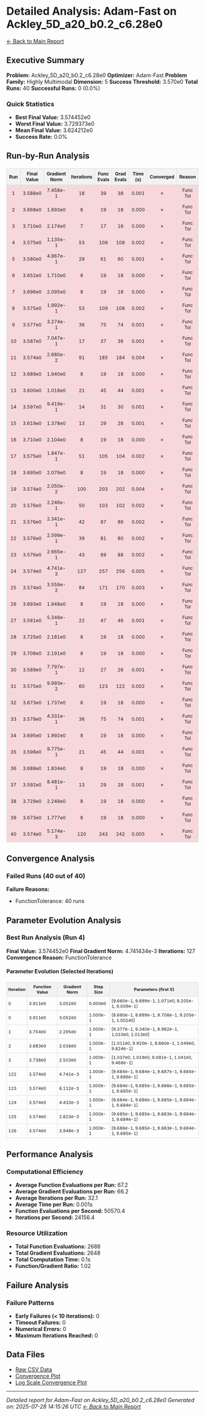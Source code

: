 # Detailed Analysis: Adam-Fast on Ackley_5D_a20_b0.2_c6.28e0
[← Back to Main Report](benchmark_report.md)
## Executive Summary
**Problem:** Ackley_5D_a20_b0.2_c6.28e0
**Optimizer:** Adam-Fast
**Problem Family:** Highly Multimodal
**Dimension:** 5
**Success Threshold:** 3.570e0
**Total Runs:** 40
**Successful Runs:** 0 (0.0%)

### Quick Statistics
* **Best Final Value:** 3.574452e0
* **Worst Final Value:** 3.729373e0
* **Mean Final Value:** 3.624212e0
* **Success Rate:** 0.0%


## Run-by-Run Analysis
<table style="border-collapse: collapse; width: 100%; margin: 20px 0; font-size: 12px;">
<tr style="background-color: #f2f2f2;">
<th style="border: 1px solid #ddd; padding: 6px; text-align: center;">Run</th>
<th style="border: 1px solid #ddd; padding: 6px; text-align: center;">Final Value</th>
<th style="border: 1px solid #ddd; padding: 6px; text-align: center;">Gradient Norm</th>
<th style="border: 1px solid #ddd; padding: 6px; text-align: center;">Iterations</th>
<th style="border: 1px solid #ddd; padding: 6px; text-align: center;">Func Evals</th>
<th style="border: 1px solid #ddd; padding: 6px; text-align: center;">Grad Evals</th>
<th style="border: 1px solid #ddd; padding: 6px; text-align: center;">Time (s)</th>
<th style="border: 1px solid #ddd; padding: 6px; text-align: center;">Converged</th>
<th style="border: 1px solid #ddd; padding: 6px; text-align: center;">Reason</th>
</tr>
<tr style="background-color: #f8d7da;">
<td style="border: 1px solid #ddd; padding: 6px; text-align: center;">1</td>
<td style="border: 1px solid #ddd; padding: 6px; text-align: center;">3.588e0</td>
<td style="border: 1px solid #ddd; padding: 6px; text-align: center;">7.458e-1</td>
<td style="border: 1px solid #ddd; padding: 6px; text-align: center;">18</td>
<td style="border: 1px solid #ddd; padding: 6px; text-align: center;">39</td>
<td style="border: 1px solid #ddd; padding: 6px; text-align: center;">38</td>
<td style="border: 1px solid #ddd; padding: 6px; text-align: center;">0.001</td>
<td style="border: 1px solid #ddd; padding: 6px; text-align: center;">✗</td>
<td style="border: 1px solid #ddd; padding: 6px; text-align: center;">Func Tol</td>
</tr>
<tr style="background-color: #f8d7da;">
<td style="border: 1px solid #ddd; padding: 6px; text-align: center;">2</td>
<td style="border: 1px solid #ddd; padding: 6px; text-align: center;">3.668e0</td>
<td style="border: 1px solid #ddd; padding: 6px; text-align: center;">1.693e0</td>
<td style="border: 1px solid #ddd; padding: 6px; text-align: center;">8</td>
<td style="border: 1px solid #ddd; padding: 6px; text-align: center;">19</td>
<td style="border: 1px solid #ddd; padding: 6px; text-align: center;">18</td>
<td style="border: 1px solid #ddd; padding: 6px; text-align: center;">0.000</td>
<td style="border: 1px solid #ddd; padding: 6px; text-align: center;">✗</td>
<td style="border: 1px solid #ddd; padding: 6px; text-align: center;">Func Tol</td>
</tr>
<tr style="background-color: #f8d7da;">
<td style="border: 1px solid #ddd; padding: 6px; text-align: center;">3</td>
<td style="border: 1px solid #ddd; padding: 6px; text-align: center;">3.710e0</td>
<td style="border: 1px solid #ddd; padding: 6px; text-align: center;">2.174e0</td>
<td style="border: 1px solid #ddd; padding: 6px; text-align: center;">7</td>
<td style="border: 1px solid #ddd; padding: 6px; text-align: center;">17</td>
<td style="border: 1px solid #ddd; padding: 6px; text-align: center;">16</td>
<td style="border: 1px solid #ddd; padding: 6px; text-align: center;">0.000</td>
<td style="border: 1px solid #ddd; padding: 6px; text-align: center;">✗</td>
<td style="border: 1px solid #ddd; padding: 6px; text-align: center;">Func Tol</td>
</tr>
<tr style="background-color: #f8d7da;">
<td style="border: 1px solid #ddd; padding: 6px; text-align: center;">4</td>
<td style="border: 1px solid #ddd; padding: 6px; text-align: center;">3.575e0</td>
<td style="border: 1px solid #ddd; padding: 6px; text-align: center;">1.135e-1</td>
<td style="border: 1px solid #ddd; padding: 6px; text-align: center;">53</td>
<td style="border: 1px solid #ddd; padding: 6px; text-align: center;">109</td>
<td style="border: 1px solid #ddd; padding: 6px; text-align: center;">108</td>
<td style="border: 1px solid #ddd; padding: 6px; text-align: center;">0.002</td>
<td style="border: 1px solid #ddd; padding: 6px; text-align: center;">✗</td>
<td style="border: 1px solid #ddd; padding: 6px; text-align: center;">Func Tol</td>
</tr>
<tr style="background-color: #f8d7da;">
<td style="border: 1px solid #ddd; padding: 6px; text-align: center;">5</td>
<td style="border: 1px solid #ddd; padding: 6px; text-align: center;">3.580e0</td>
<td style="border: 1px solid #ddd; padding: 6px; text-align: center;">4.967e-1</td>
<td style="border: 1px solid #ddd; padding: 6px; text-align: center;">29</td>
<td style="border: 1px solid #ddd; padding: 6px; text-align: center;">61</td>
<td style="border: 1px solid #ddd; padding: 6px; text-align: center;">60</td>
<td style="border: 1px solid #ddd; padding: 6px; text-align: center;">0.001</td>
<td style="border: 1px solid #ddd; padding: 6px; text-align: center;">✗</td>
<td style="border: 1px solid #ddd; padding: 6px; text-align: center;">Func Tol</td>
</tr>
<tr style="background-color: #f8d7da;">
<td style="border: 1px solid #ddd; padding: 6px; text-align: center;">6</td>
<td style="border: 1px solid #ddd; padding: 6px; text-align: center;">3.652e0</td>
<td style="border: 1px solid #ddd; padding: 6px; text-align: center;">1.710e0</td>
<td style="border: 1px solid #ddd; padding: 6px; text-align: center;">8</td>
<td style="border: 1px solid #ddd; padding: 6px; text-align: center;">19</td>
<td style="border: 1px solid #ddd; padding: 6px; text-align: center;">18</td>
<td style="border: 1px solid #ddd; padding: 6px; text-align: center;">0.000</td>
<td style="border: 1px solid #ddd; padding: 6px; text-align: center;">✗</td>
<td style="border: 1px solid #ddd; padding: 6px; text-align: center;">Func Tol</td>
</tr>
<tr style="background-color: #f8d7da;">
<td style="border: 1px solid #ddd; padding: 6px; text-align: center;">7</td>
<td style="border: 1px solid #ddd; padding: 6px; text-align: center;">3.696e0</td>
<td style="border: 1px solid #ddd; padding: 6px; text-align: center;">2.095e0</td>
<td style="border: 1px solid #ddd; padding: 6px; text-align: center;">8</td>
<td style="border: 1px solid #ddd; padding: 6px; text-align: center;">19</td>
<td style="border: 1px solid #ddd; padding: 6px; text-align: center;">18</td>
<td style="border: 1px solid #ddd; padding: 6px; text-align: center;">0.000</td>
<td style="border: 1px solid #ddd; padding: 6px; text-align: center;">✗</td>
<td style="border: 1px solid #ddd; padding: 6px; text-align: center;">Func Tol</td>
</tr>
<tr style="background-color: #f8d7da;">
<td style="border: 1px solid #ddd; padding: 6px; text-align: center;">8</td>
<td style="border: 1px solid #ddd; padding: 6px; text-align: center;">3.575e0</td>
<td style="border: 1px solid #ddd; padding: 6px; text-align: center;">1.992e-1</td>
<td style="border: 1px solid #ddd; padding: 6px; text-align: center;">53</td>
<td style="border: 1px solid #ddd; padding: 6px; text-align: center;">109</td>
<td style="border: 1px solid #ddd; padding: 6px; text-align: center;">108</td>
<td style="border: 1px solid #ddd; padding: 6px; text-align: center;">0.002</td>
<td style="border: 1px solid #ddd; padding: 6px; text-align: center;">✗</td>
<td style="border: 1px solid #ddd; padding: 6px; text-align: center;">Func Tol</td>
</tr>
<tr style="background-color: #f8d7da;">
<td style="border: 1px solid #ddd; padding: 6px; text-align: center;">9</td>
<td style="border: 1px solid #ddd; padding: 6px; text-align: center;">3.577e0</td>
<td style="border: 1px solid #ddd; padding: 6px; text-align: center;">3.274e-1</td>
<td style="border: 1px solid #ddd; padding: 6px; text-align: center;">36</td>
<td style="border: 1px solid #ddd; padding: 6px; text-align: center;">75</td>
<td style="border: 1px solid #ddd; padding: 6px; text-align: center;">74</td>
<td style="border: 1px solid #ddd; padding: 6px; text-align: center;">0.001</td>
<td style="border: 1px solid #ddd; padding: 6px; text-align: center;">✗</td>
<td style="border: 1px solid #ddd; padding: 6px; text-align: center;">Func Tol</td>
</tr>
<tr style="background-color: #f8d7da;">
<td style="border: 1px solid #ddd; padding: 6px; text-align: center;">10</td>
<td style="border: 1px solid #ddd; padding: 6px; text-align: center;">3.587e0</td>
<td style="border: 1px solid #ddd; padding: 6px; text-align: center;">7.047e-1</td>
<td style="border: 1px solid #ddd; padding: 6px; text-align: center;">17</td>
<td style="border: 1px solid #ddd; padding: 6px; text-align: center;">37</td>
<td style="border: 1px solid #ddd; padding: 6px; text-align: center;">36</td>
<td style="border: 1px solid #ddd; padding: 6px; text-align: center;">0.001</td>
<td style="border: 1px solid #ddd; padding: 6px; text-align: center;">✗</td>
<td style="border: 1px solid #ddd; padding: 6px; text-align: center;">Func Tol</td>
</tr>
<tr style="background-color: #f8d7da;">
<td style="border: 1px solid #ddd; padding: 6px; text-align: center;">11</td>
<td style="border: 1px solid #ddd; padding: 6px; text-align: center;">3.574e0</td>
<td style="border: 1px solid #ddd; padding: 6px; text-align: center;">2.680e-2</td>
<td style="border: 1px solid #ddd; padding: 6px; text-align: center;">91</td>
<td style="border: 1px solid #ddd; padding: 6px; text-align: center;">185</td>
<td style="border: 1px solid #ddd; padding: 6px; text-align: center;">184</td>
<td style="border: 1px solid #ddd; padding: 6px; text-align: center;">0.004</td>
<td style="border: 1px solid #ddd; padding: 6px; text-align: center;">✗</td>
<td style="border: 1px solid #ddd; padding: 6px; text-align: center;">Func Tol</td>
</tr>
<tr style="background-color: #f8d7da;">
<td style="border: 1px solid #ddd; padding: 6px; text-align: center;">12</td>
<td style="border: 1px solid #ddd; padding: 6px; text-align: center;">3.689e0</td>
<td style="border: 1px solid #ddd; padding: 6px; text-align: center;">1.940e0</td>
<td style="border: 1px solid #ddd; padding: 6px; text-align: center;">8</td>
<td style="border: 1px solid #ddd; padding: 6px; text-align: center;">19</td>
<td style="border: 1px solid #ddd; padding: 6px; text-align: center;">18</td>
<td style="border: 1px solid #ddd; padding: 6px; text-align: center;">0.000</td>
<td style="border: 1px solid #ddd; padding: 6px; text-align: center;">✗</td>
<td style="border: 1px solid #ddd; padding: 6px; text-align: center;">Func Tol</td>
</tr>
<tr style="background-color: #f8d7da;">
<td style="border: 1px solid #ddd; padding: 6px; text-align: center;">13</td>
<td style="border: 1px solid #ddd; padding: 6px; text-align: center;">3.600e0</td>
<td style="border: 1px solid #ddd; padding: 6px; text-align: center;">1.018e0</td>
<td style="border: 1px solid #ddd; padding: 6px; text-align: center;">21</td>
<td style="border: 1px solid #ddd; padding: 6px; text-align: center;">45</td>
<td style="border: 1px solid #ddd; padding: 6px; text-align: center;">44</td>
<td style="border: 1px solid #ddd; padding: 6px; text-align: center;">0.001</td>
<td style="border: 1px solid #ddd; padding: 6px; text-align: center;">✗</td>
<td style="border: 1px solid #ddd; padding: 6px; text-align: center;">Func Tol</td>
</tr>
<tr style="background-color: #f8d7da;">
<td style="border: 1px solid #ddd; padding: 6px; text-align: center;">14</td>
<td style="border: 1px solid #ddd; padding: 6px; text-align: center;">3.597e0</td>
<td style="border: 1px solid #ddd; padding: 6px; text-align: center;">9.419e-1</td>
<td style="border: 1px solid #ddd; padding: 6px; text-align: center;">14</td>
<td style="border: 1px solid #ddd; padding: 6px; text-align: center;">31</td>
<td style="border: 1px solid #ddd; padding: 6px; text-align: center;">30</td>
<td style="border: 1px solid #ddd; padding: 6px; text-align: center;">0.001</td>
<td style="border: 1px solid #ddd; padding: 6px; text-align: center;">✗</td>
<td style="border: 1px solid #ddd; padding: 6px; text-align: center;">Func Tol</td>
</tr>
<tr style="background-color: #f8d7da;">
<td style="border: 1px solid #ddd; padding: 6px; text-align: center;">15</td>
<td style="border: 1px solid #ddd; padding: 6px; text-align: center;">3.619e0</td>
<td style="border: 1px solid #ddd; padding: 6px; text-align: center;">1.378e0</td>
<td style="border: 1px solid #ddd; padding: 6px; text-align: center;">13</td>
<td style="border: 1px solid #ddd; padding: 6px; text-align: center;">29</td>
<td style="border: 1px solid #ddd; padding: 6px; text-align: center;">28</td>
<td style="border: 1px solid #ddd; padding: 6px; text-align: center;">0.001</td>
<td style="border: 1px solid #ddd; padding: 6px; text-align: center;">✗</td>
<td style="border: 1px solid #ddd; padding: 6px; text-align: center;">Func Tol</td>
</tr>
<tr style="background-color: #f8d7da;">
<td style="border: 1px solid #ddd; padding: 6px; text-align: center;">16</td>
<td style="border: 1px solid #ddd; padding: 6px; text-align: center;">3.710e0</td>
<td style="border: 1px solid #ddd; padding: 6px; text-align: center;">2.104e0</td>
<td style="border: 1px solid #ddd; padding: 6px; text-align: center;">8</td>
<td style="border: 1px solid #ddd; padding: 6px; text-align: center;">19</td>
<td style="border: 1px solid #ddd; padding: 6px; text-align: center;">18</td>
<td style="border: 1px solid #ddd; padding: 6px; text-align: center;">0.000</td>
<td style="border: 1px solid #ddd; padding: 6px; text-align: center;">✗</td>
<td style="border: 1px solid #ddd; padding: 6px; text-align: center;">Func Tol</td>
</tr>
<tr style="background-color: #f8d7da;">
<td style="border: 1px solid #ddd; padding: 6px; text-align: center;">17</td>
<td style="border: 1px solid #ddd; padding: 6px; text-align: center;">3.575e0</td>
<td style="border: 1px solid #ddd; padding: 6px; text-align: center;">1.847e-1</td>
<td style="border: 1px solid #ddd; padding: 6px; text-align: center;">51</td>
<td style="border: 1px solid #ddd; padding: 6px; text-align: center;">105</td>
<td style="border: 1px solid #ddd; padding: 6px; text-align: center;">104</td>
<td style="border: 1px solid #ddd; padding: 6px; text-align: center;">0.002</td>
<td style="border: 1px solid #ddd; padding: 6px; text-align: center;">✗</td>
<td style="border: 1px solid #ddd; padding: 6px; text-align: center;">Func Tol</td>
</tr>
<tr style="background-color: #f8d7da;">
<td style="border: 1px solid #ddd; padding: 6px; text-align: center;">18</td>
<td style="border: 1px solid #ddd; padding: 6px; text-align: center;">3.695e0</td>
<td style="border: 1px solid #ddd; padding: 6px; text-align: center;">2.079e0</td>
<td style="border: 1px solid #ddd; padding: 6px; text-align: center;">8</td>
<td style="border: 1px solid #ddd; padding: 6px; text-align: center;">19</td>
<td style="border: 1px solid #ddd; padding: 6px; text-align: center;">18</td>
<td style="border: 1px solid #ddd; padding: 6px; text-align: center;">0.000</td>
<td style="border: 1px solid #ddd; padding: 6px; text-align: center;">✗</td>
<td style="border: 1px solid #ddd; padding: 6px; text-align: center;">Func Tol</td>
</tr>
<tr style="background-color: #f8d7da;">
<td style="border: 1px solid #ddd; padding: 6px; text-align: center;">19</td>
<td style="border: 1px solid #ddd; padding: 6px; text-align: center;">3.574e0</td>
<td style="border: 1px solid #ddd; padding: 6px; text-align: center;">2.050e-2</td>
<td style="border: 1px solid #ddd; padding: 6px; text-align: center;">100</td>
<td style="border: 1px solid #ddd; padding: 6px; text-align: center;">203</td>
<td style="border: 1px solid #ddd; padding: 6px; text-align: center;">202</td>
<td style="border: 1px solid #ddd; padding: 6px; text-align: center;">0.004</td>
<td style="border: 1px solid #ddd; padding: 6px; text-align: center;">✗</td>
<td style="border: 1px solid #ddd; padding: 6px; text-align: center;">Func Tol</td>
</tr>
<tr style="background-color: #f8d7da;">
<td style="border: 1px solid #ddd; padding: 6px; text-align: center;">20</td>
<td style="border: 1px solid #ddd; padding: 6px; text-align: center;">3.576e0</td>
<td style="border: 1px solid #ddd; padding: 6px; text-align: center;">2.246e-1</td>
<td style="border: 1px solid #ddd; padding: 6px; text-align: center;">50</td>
<td style="border: 1px solid #ddd; padding: 6px; text-align: center;">103</td>
<td style="border: 1px solid #ddd; padding: 6px; text-align: center;">102</td>
<td style="border: 1px solid #ddd; padding: 6px; text-align: center;">0.002</td>
<td style="border: 1px solid #ddd; padding: 6px; text-align: center;">✗</td>
<td style="border: 1px solid #ddd; padding: 6px; text-align: center;">Func Tol</td>
</tr>
<tr style="background-color: #f8d7da;">
<td style="border: 1px solid #ddd; padding: 6px; text-align: center;">21</td>
<td style="border: 1px solid #ddd; padding: 6px; text-align: center;">3.576e0</td>
<td style="border: 1px solid #ddd; padding: 6px; text-align: center;">2.341e-1</td>
<td style="border: 1px solid #ddd; padding: 6px; text-align: center;">42</td>
<td style="border: 1px solid #ddd; padding: 6px; text-align: center;">87</td>
<td style="border: 1px solid #ddd; padding: 6px; text-align: center;">86</td>
<td style="border: 1px solid #ddd; padding: 6px; text-align: center;">0.002</td>
<td style="border: 1px solid #ddd; padding: 6px; text-align: center;">✗</td>
<td style="border: 1px solid #ddd; padding: 6px; text-align: center;">Func Tol</td>
</tr>
<tr style="background-color: #f8d7da;">
<td style="border: 1px solid #ddd; padding: 6px; text-align: center;">22</td>
<td style="border: 1px solid #ddd; padding: 6px; text-align: center;">3.576e0</td>
<td style="border: 1px solid #ddd; padding: 6px; text-align: center;">2.599e-1</td>
<td style="border: 1px solid #ddd; padding: 6px; text-align: center;">39</td>
<td style="border: 1px solid #ddd; padding: 6px; text-align: center;">81</td>
<td style="border: 1px solid #ddd; padding: 6px; text-align: center;">80</td>
<td style="border: 1px solid #ddd; padding: 6px; text-align: center;">0.002</td>
<td style="border: 1px solid #ddd; padding: 6px; text-align: center;">✗</td>
<td style="border: 1px solid #ddd; padding: 6px; text-align: center;">Func Tol</td>
</tr>
<tr style="background-color: #f8d7da;">
<td style="border: 1px solid #ddd; padding: 6px; text-align: center;">23</td>
<td style="border: 1px solid #ddd; padding: 6px; text-align: center;">3.576e0</td>
<td style="border: 1px solid #ddd; padding: 6px; text-align: center;">2.665e-1</td>
<td style="border: 1px solid #ddd; padding: 6px; text-align: center;">43</td>
<td style="border: 1px solid #ddd; padding: 6px; text-align: center;">89</td>
<td style="border: 1px solid #ddd; padding: 6px; text-align: center;">88</td>
<td style="border: 1px solid #ddd; padding: 6px; text-align: center;">0.002</td>
<td style="border: 1px solid #ddd; padding: 6px; text-align: center;">✗</td>
<td style="border: 1px solid #ddd; padding: 6px; text-align: center;">Func Tol</td>
</tr>
<tr style="background-color: #f8d7da;">
<td style="border: 1px solid #ddd; padding: 6px; text-align: center;">24</td>
<td style="border: 1px solid #ddd; padding: 6px; text-align: center;">3.574e0</td>
<td style="border: 1px solid #ddd; padding: 6px; text-align: center;">4.741e-3</td>
<td style="border: 1px solid #ddd; padding: 6px; text-align: center;">127</td>
<td style="border: 1px solid #ddd; padding: 6px; text-align: center;">257</td>
<td style="border: 1px solid #ddd; padding: 6px; text-align: center;">256</td>
<td style="border: 1px solid #ddd; padding: 6px; text-align: center;">0.005</td>
<td style="border: 1px solid #ddd; padding: 6px; text-align: center;">✗</td>
<td style="border: 1px solid #ddd; padding: 6px; text-align: center;">Func Tol</td>
</tr>
<tr style="background-color: #f8d7da;">
<td style="border: 1px solid #ddd; padding: 6px; text-align: center;">25</td>
<td style="border: 1px solid #ddd; padding: 6px; text-align: center;">3.574e0</td>
<td style="border: 1px solid #ddd; padding: 6px; text-align: center;">3.559e-2</td>
<td style="border: 1px solid #ddd; padding: 6px; text-align: center;">84</td>
<td style="border: 1px solid #ddd; padding: 6px; text-align: center;">171</td>
<td style="border: 1px solid #ddd; padding: 6px; text-align: center;">170</td>
<td style="border: 1px solid #ddd; padding: 6px; text-align: center;">0.003</td>
<td style="border: 1px solid #ddd; padding: 6px; text-align: center;">✗</td>
<td style="border: 1px solid #ddd; padding: 6px; text-align: center;">Func Tol</td>
</tr>
<tr style="background-color: #f8d7da;">
<td style="border: 1px solid #ddd; padding: 6px; text-align: center;">26</td>
<td style="border: 1px solid #ddd; padding: 6px; text-align: center;">3.693e0</td>
<td style="border: 1px solid #ddd; padding: 6px; text-align: center;">1.948e0</td>
<td style="border: 1px solid #ddd; padding: 6px; text-align: center;">8</td>
<td style="border: 1px solid #ddd; padding: 6px; text-align: center;">19</td>
<td style="border: 1px solid #ddd; padding: 6px; text-align: center;">18</td>
<td style="border: 1px solid #ddd; padding: 6px; text-align: center;">0.000</td>
<td style="border: 1px solid #ddd; padding: 6px; text-align: center;">✗</td>
<td style="border: 1px solid #ddd; padding: 6px; text-align: center;">Func Tol</td>
</tr>
<tr style="background-color: #f8d7da;">
<td style="border: 1px solid #ddd; padding: 6px; text-align: center;">27</td>
<td style="border: 1px solid #ddd; padding: 6px; text-align: center;">3.581e0</td>
<td style="border: 1px solid #ddd; padding: 6px; text-align: center;">5.349e-1</td>
<td style="border: 1px solid #ddd; padding: 6px; text-align: center;">22</td>
<td style="border: 1px solid #ddd; padding: 6px; text-align: center;">47</td>
<td style="border: 1px solid #ddd; padding: 6px; text-align: center;">46</td>
<td style="border: 1px solid #ddd; padding: 6px; text-align: center;">0.001</td>
<td style="border: 1px solid #ddd; padding: 6px; text-align: center;">✗</td>
<td style="border: 1px solid #ddd; padding: 6px; text-align: center;">Func Tol</td>
</tr>
<tr style="background-color: #f8d7da;">
<td style="border: 1px solid #ddd; padding: 6px; text-align: center;">28</td>
<td style="border: 1px solid #ddd; padding: 6px; text-align: center;">3.725e0</td>
<td style="border: 1px solid #ddd; padding: 6px; text-align: center;">2.181e0</td>
<td style="border: 1px solid #ddd; padding: 6px; text-align: center;">8</td>
<td style="border: 1px solid #ddd; padding: 6px; text-align: center;">19</td>
<td style="border: 1px solid #ddd; padding: 6px; text-align: center;">18</td>
<td style="border: 1px solid #ddd; padding: 6px; text-align: center;">0.000</td>
<td style="border: 1px solid #ddd; padding: 6px; text-align: center;">✗</td>
<td style="border: 1px solid #ddd; padding: 6px; text-align: center;">Func Tol</td>
</tr>
<tr style="background-color: #f8d7da;">
<td style="border: 1px solid #ddd; padding: 6px; text-align: center;">29</td>
<td style="border: 1px solid #ddd; padding: 6px; text-align: center;">3.708e0</td>
<td style="border: 1px solid #ddd; padding: 6px; text-align: center;">2.191e0</td>
<td style="border: 1px solid #ddd; padding: 6px; text-align: center;">8</td>
<td style="border: 1px solid #ddd; padding: 6px; text-align: center;">19</td>
<td style="border: 1px solid #ddd; padding: 6px; text-align: center;">18</td>
<td style="border: 1px solid #ddd; padding: 6px; text-align: center;">0.000</td>
<td style="border: 1px solid #ddd; padding: 6px; text-align: center;">✗</td>
<td style="border: 1px solid #ddd; padding: 6px; text-align: center;">Func Tol</td>
</tr>
<tr style="background-color: #f8d7da;">
<td style="border: 1px solid #ddd; padding: 6px; text-align: center;">30</td>
<td style="border: 1px solid #ddd; padding: 6px; text-align: center;">3.589e0</td>
<td style="border: 1px solid #ddd; padding: 6px; text-align: center;">7.797e-1</td>
<td style="border: 1px solid #ddd; padding: 6px; text-align: center;">12</td>
<td style="border: 1px solid #ddd; padding: 6px; text-align: center;">27</td>
<td style="border: 1px solid #ddd; padding: 6px; text-align: center;">26</td>
<td style="border: 1px solid #ddd; padding: 6px; text-align: center;">0.001</td>
<td style="border: 1px solid #ddd; padding: 6px; text-align: center;">✗</td>
<td style="border: 1px solid #ddd; padding: 6px; text-align: center;">Func Tol</td>
</tr>
<tr style="background-color: #f8d7da;">
<td style="border: 1px solid #ddd; padding: 6px; text-align: center;">31</td>
<td style="border: 1px solid #ddd; padding: 6px; text-align: center;">3.575e0</td>
<td style="border: 1px solid #ddd; padding: 6px; text-align: center;">9.993e-2</td>
<td style="border: 1px solid #ddd; padding: 6px; text-align: center;">60</td>
<td style="border: 1px solid #ddd; padding: 6px; text-align: center;">123</td>
<td style="border: 1px solid #ddd; padding: 6px; text-align: center;">122</td>
<td style="border: 1px solid #ddd; padding: 6px; text-align: center;">0.002</td>
<td style="border: 1px solid #ddd; padding: 6px; text-align: center;">✗</td>
<td style="border: 1px solid #ddd; padding: 6px; text-align: center;">Func Tol</td>
</tr>
<tr style="background-color: #f8d7da;">
<td style="border: 1px solid #ddd; padding: 6px; text-align: center;">32</td>
<td style="border: 1px solid #ddd; padding: 6px; text-align: center;">3.673e0</td>
<td style="border: 1px solid #ddd; padding: 6px; text-align: center;">1.737e0</td>
<td style="border: 1px solid #ddd; padding: 6px; text-align: center;">8</td>
<td style="border: 1px solid #ddd; padding: 6px; text-align: center;">19</td>
<td style="border: 1px solid #ddd; padding: 6px; text-align: center;">18</td>
<td style="border: 1px solid #ddd; padding: 6px; text-align: center;">0.000</td>
<td style="border: 1px solid #ddd; padding: 6px; text-align: center;">✗</td>
<td style="border: 1px solid #ddd; padding: 6px; text-align: center;">Func Tol</td>
</tr>
<tr style="background-color: #f8d7da;">
<td style="border: 1px solid #ddd; padding: 6px; text-align: center;">33</td>
<td style="border: 1px solid #ddd; padding: 6px; text-align: center;">3.579e0</td>
<td style="border: 1px solid #ddd; padding: 6px; text-align: center;">4.331e-1</td>
<td style="border: 1px solid #ddd; padding: 6px; text-align: center;">36</td>
<td style="border: 1px solid #ddd; padding: 6px; text-align: center;">75</td>
<td style="border: 1px solid #ddd; padding: 6px; text-align: center;">74</td>
<td style="border: 1px solid #ddd; padding: 6px; text-align: center;">0.001</td>
<td style="border: 1px solid #ddd; padding: 6px; text-align: center;">✗</td>
<td style="border: 1px solid #ddd; padding: 6px; text-align: center;">Func Tol</td>
</tr>
<tr style="background-color: #f8d7da;">
<td style="border: 1px solid #ddd; padding: 6px; text-align: center;">34</td>
<td style="border: 1px solid #ddd; padding: 6px; text-align: center;">3.695e0</td>
<td style="border: 1px solid #ddd; padding: 6px; text-align: center;">1.992e0</td>
<td style="border: 1px solid #ddd; padding: 6px; text-align: center;">8</td>
<td style="border: 1px solid #ddd; padding: 6px; text-align: center;">19</td>
<td style="border: 1px solid #ddd; padding: 6px; text-align: center;">18</td>
<td style="border: 1px solid #ddd; padding: 6px; text-align: center;">0.000</td>
<td style="border: 1px solid #ddd; padding: 6px; text-align: center;">✗</td>
<td style="border: 1px solid #ddd; padding: 6px; text-align: center;">Func Tol</td>
</tr>
<tr style="background-color: #f8d7da;">
<td style="border: 1px solid #ddd; padding: 6px; text-align: center;">35</td>
<td style="border: 1px solid #ddd; padding: 6px; text-align: center;">3.598e0</td>
<td style="border: 1px solid #ddd; padding: 6px; text-align: center;">9.775e-1</td>
<td style="border: 1px solid #ddd; padding: 6px; text-align: center;">21</td>
<td style="border: 1px solid #ddd; padding: 6px; text-align: center;">45</td>
<td style="border: 1px solid #ddd; padding: 6px; text-align: center;">44</td>
<td style="border: 1px solid #ddd; padding: 6px; text-align: center;">0.001</td>
<td style="border: 1px solid #ddd; padding: 6px; text-align: center;">✗</td>
<td style="border: 1px solid #ddd; padding: 6px; text-align: center;">Func Tol</td>
</tr>
<tr style="background-color: #f8d7da;">
<td style="border: 1px solid #ddd; padding: 6px; text-align: center;">36</td>
<td style="border: 1px solid #ddd; padding: 6px; text-align: center;">3.688e0</td>
<td style="border: 1px solid #ddd; padding: 6px; text-align: center;">1.834e0</td>
<td style="border: 1px solid #ddd; padding: 6px; text-align: center;">8</td>
<td style="border: 1px solid #ddd; padding: 6px; text-align: center;">19</td>
<td style="border: 1px solid #ddd; padding: 6px; text-align: center;">18</td>
<td style="border: 1px solid #ddd; padding: 6px; text-align: center;">0.000</td>
<td style="border: 1px solid #ddd; padding: 6px; text-align: center;">✗</td>
<td style="border: 1px solid #ddd; padding: 6px; text-align: center;">Func Tol</td>
</tr>
<tr style="background-color: #f8d7da;">
<td style="border: 1px solid #ddd; padding: 6px; text-align: center;">37</td>
<td style="border: 1px solid #ddd; padding: 6px; text-align: center;">3.592e0</td>
<td style="border: 1px solid #ddd; padding: 6px; text-align: center;">8.481e-1</td>
<td style="border: 1px solid #ddd; padding: 6px; text-align: center;">13</td>
<td style="border: 1px solid #ddd; padding: 6px; text-align: center;">29</td>
<td style="border: 1px solid #ddd; padding: 6px; text-align: center;">28</td>
<td style="border: 1px solid #ddd; padding: 6px; text-align: center;">0.001</td>
<td style="border: 1px solid #ddd; padding: 6px; text-align: center;">✗</td>
<td style="border: 1px solid #ddd; padding: 6px; text-align: center;">Func Tol</td>
</tr>
<tr style="background-color: #f8d7da;">
<td style="border: 1px solid #ddd; padding: 6px; text-align: center;">38</td>
<td style="border: 1px solid #ddd; padding: 6px; text-align: center;">3.729e0</td>
<td style="border: 1px solid #ddd; padding: 6px; text-align: center;">2.249e0</td>
<td style="border: 1px solid #ddd; padding: 6px; text-align: center;">8</td>
<td style="border: 1px solid #ddd; padding: 6px; text-align: center;">19</td>
<td style="border: 1px solid #ddd; padding: 6px; text-align: center;">18</td>
<td style="border: 1px solid #ddd; padding: 6px; text-align: center;">0.000</td>
<td style="border: 1px solid #ddd; padding: 6px; text-align: center;">✗</td>
<td style="border: 1px solid #ddd; padding: 6px; text-align: center;">Func Tol</td>
</tr>
<tr style="background-color: #f8d7da;">
<td style="border: 1px solid #ddd; padding: 6px; text-align: center;">39</td>
<td style="border: 1px solid #ddd; padding: 6px; text-align: center;">3.673e0</td>
<td style="border: 1px solid #ddd; padding: 6px; text-align: center;">1.777e0</td>
<td style="border: 1px solid #ddd; padding: 6px; text-align: center;">8</td>
<td style="border: 1px solid #ddd; padding: 6px; text-align: center;">19</td>
<td style="border: 1px solid #ddd; padding: 6px; text-align: center;">18</td>
<td style="border: 1px solid #ddd; padding: 6px; text-align: center;">0.000</td>
<td style="border: 1px solid #ddd; padding: 6px; text-align: center;">✗</td>
<td style="border: 1px solid #ddd; padding: 6px; text-align: center;">Func Tol</td>
</tr>
<tr style="background-color: #f8d7da;">
<td style="border: 1px solid #ddd; padding: 6px; text-align: center;">40</td>
<td style="border: 1px solid #ddd; padding: 6px; text-align: center;">3.574e0</td>
<td style="border: 1px solid #ddd; padding: 6px; text-align: center;">5.174e-3</td>
<td style="border: 1px solid #ddd; padding: 6px; text-align: center;">120</td>
<td style="border: 1px solid #ddd; padding: 6px; text-align: center;">243</td>
<td style="border: 1px solid #ddd; padding: 6px; text-align: center;">242</td>
<td style="border: 1px solid #ddd; padding: 6px; text-align: center;">0.005</td>
<td style="border: 1px solid #ddd; padding: 6px; text-align: center;">✗</td>
<td style="border: 1px solid #ddd; padding: 6px; text-align: center;">Func Tol</td>
</tr>
</table>

## Convergence Analysis

### Failed Runs (40 out of 40)

**Failure Reasons:**
- FunctionTolerance: 40 runs

## Parameter Evolution Analysis

### Best Run Analysis (Run 4)
**Final Value:** 3.574452e0
**Final Gradient Norm:** 4.741434e-3
**Iterations:** 127
**Convergence Reason:** FunctionTolerance

#### Parameter Evolution (Selected Iterations)

<table style="border-collapse: collapse; width: 100%; margin: 20px 0; font-size: 11px;">
<tr style="background-color: #f2f2f2;">
<th style="border: 1px solid #ddd; padding: 4px;">Iteration</th>
<th style="border: 1px solid #ddd; padding: 4px;">Function Value</th>
<th style="border: 1px solid #ddd; padding: 4px;">Gradient Norm</th>
<th style="border: 1px solid #ddd; padding: 4px;">Step Size</th>
<th style="border: 1px solid #ddd; padding: 4px;">Parameters (first 5)</th>
</tr>
<tr><td style="border: 1px solid #ddd; padding: 4px;">0</td><td style="border: 1px solid #ddd; padding: 4px;">3.911e0</td><td style="border: 1px solid #ddd; padding: 4px;">3.052e0</td><td style="border: 1px solid #ddd; padding: 4px;">0.000e0</td><td style="border: 1px solid #ddd; padding: 4px;">[9.660e-1, 9.899e-1, 1.071e0, 8.205e-1, 9.009e-1]</td></tr>
<tr><td style="border: 1px solid #ddd; padding: 4px;">0</td><td style="border: 1px solid #ddd; padding: 4px;">3.911e0</td><td style="border: 1px solid #ddd; padding: 4px;">3.052e0</td><td style="border: 1px solid #ddd; padding: 4px;">1.000e-1</td><td style="border: 1px solid #ddd; padding: 4px;">[8.660e-1, 8.899e-1, 9.706e-1, 9.205e-1, 1.001e0]</td></tr>
<tr><td style="border: 1px solid #ddd; padding: 4px;">1</td><td style="border: 1px solid #ddd; padding: 4px;">3.754e0</td><td style="border: 1px solid #ddd; padding: 4px;">2.295e0</td><td style="border: 1px solid #ddd; padding: 4px;">1.000e-1</td><td style="border: 1px solid #ddd; padding: 4px;">[9.377e-1, 9.340e-1, 8.982e-1, 1.010e0, 1.013e0]</td></tr>
<tr><td style="border: 1px solid #ddd; padding: 4px;">2</td><td style="border: 1px solid #ddd; padding: 4px;">3.683e0</td><td style="border: 1px solid #ddd; padding: 4px;">2.016e0</td><td style="border: 1px solid #ddd; padding: 4px;">1.000e-1</td><td style="border: 1px solid #ddd; padding: 4px;">[1.011e0, 9.920e-1, 8.860e-1, 1.049e0, 9.824e-1]</td></tr>
<tr><td style="border: 1px solid #ddd; padding: 4px;">3</td><td style="border: 1px solid #ddd; padding: 4px;">3.738e0</td><td style="border: 1px solid #ddd; padding: 4px;">2.503e0</td><td style="border: 1px solid #ddd; padding: 4px;">1.000e-1</td><td style="border: 1px solid #ddd; padding: 4px;">[1.037e0, 1.019e0, 9.091e-1, 1.041e0, 9.468e-1]</td></tr>
<tr><td style="border: 1px solid #ddd; padding: 4px;">122</td><td style="border: 1px solid #ddd; padding: 4px;">3.574e0</td><td style="border: 1px solid #ddd; padding: 4px;">4.741e-3</td><td style="border: 1px solid #ddd; padding: 4px;">1.000e-1</td><td style="border: 1px solid #ddd; padding: 4px;">[9.684e-1, 9.684e-1, 9.687e-1, 9.685e-1, 9.686e-1]</td></tr>
<tr><td style="border: 1px solid #ddd; padding: 4px;">123</td><td style="border: 1px solid #ddd; padding: 4px;">3.574e0</td><td style="border: 1px solid #ddd; padding: 4px;">6.112e-3</td><td style="border: 1px solid #ddd; padding: 4px;">1.000e-1</td><td style="border: 1px solid #ddd; padding: 4px;">[9.684e-1, 9.685e-1, 9.686e-1, 9.685e-1, 9.685e-1]</td></tr>
<tr><td style="border: 1px solid #ddd; padding: 4px;">124</td><td style="border: 1px solid #ddd; padding: 4px;">3.574e0</td><td style="border: 1px solid #ddd; padding: 4px;">4.433e-3</td><td style="border: 1px solid #ddd; padding: 4px;">1.000e-1</td><td style="border: 1px solid #ddd; padding: 4px;">[9.684e-1, 9.686e-1, 9.685e-1, 9.684e-1, 9.684e-1]</td></tr>
<tr><td style="border: 1px solid #ddd; padding: 4px;">125</td><td style="border: 1px solid #ddd; padding: 4px;">3.574e0</td><td style="border: 1px solid #ddd; padding: 4px;">2.823e-3</td><td style="border: 1px solid #ddd; padding: 4px;">1.000e-1</td><td style="border: 1px solid #ddd; padding: 4px;">[9.685e-1, 9.685e-1, 9.683e-1, 9.684e-1, 9.684e-1]</td></tr>
<tr><td style="border: 1px solid #ddd; padding: 4px;">126</td><td style="border: 1px solid #ddd; padding: 4px;">3.574e0</td><td style="border: 1px solid #ddd; padding: 4px;">3.948e-3</td><td style="border: 1px solid #ddd; padding: 4px;">1.000e-1</td><td style="border: 1px solid #ddd; padding: 4px;">[9.686e-1, 9.685e-1, 9.683e-1, 9.684e-1, 9.685e-1]</td></tr>
</table>

## Performance Analysis

### Computational Efficiency
- **Average Function Evaluations per Run:** 67.2
- **Average Gradient Evaluations per Run:** 66.2
- **Average Iterations per Run:** 32.1
- **Average Time per Run:** 0.001s
- **Function Evaluations per Second:** 50570.4
- **Iterations per Second:** 24156.4
### Resource Utilization
- **Total Function Evaluations:** 2688
- **Total Gradient Evaluations:** 2648
- **Total Computation Time:** 0.1s
- **Function/Gradient Ratio:** 1.02
## Failure Analysis

### Failure Patterns
- **Early Failures (< 10 iterations):** 0
- **Timeout Failures:** 0
- **Numerical Errors:** 0
- **Maximum Iterations Reached:** 0


## Data Files
* [Raw CSV Data](problems/Ackley_5D_a20_b0.2_c6.28e0_results.csv)
* [Convergence Plot](convergence_Ackley_5D_a20_b0.2_c6.28e0.png)
* [Log Scale Convergence Plot](convergence_Ackley_5D_a20_b0.2_c6.28e0_log.png)


---
*Detailed report for Adam-Fast on Ackley_5D_a20_b0.2_c6.28e0*
*Generated on: 2025-07-28 14:15:26 UTC*
*[← Back to Main Report](benchmark_report.md)*
